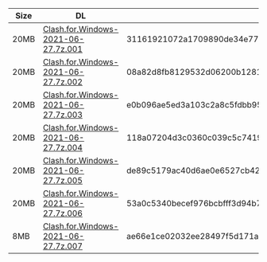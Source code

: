|    Size   |     DL  | sha512sum |
|  ---  |  ---  |  ---  |
| 20MB | [Clash.for.Windows-2021-06-27.7z.001](https://cdn.jsdelivr.net/gh/appleians/cfw_intel@main/Clash.for.Windows-2021-06-27.7z.001) | 31161921072a1709890de34e77acf4dea9965fda6f7227c09f9573a11f0b64a1690d9aaa53e2456feceddc88627979acc920f59193532181a28d3a30b031f337 |
| 20MB | [Clash.for.Windows-2021-06-27.7z.002](https://cdn.jsdelivr.net/gh/appleians/cfw_intel@main/Clash.for.Windows-2021-06-27.7z.002) | 08a82d8fb8129532d06200b12817c3c3b03fcff10e138977ec39f1b85f4d41e132f954804f07d01bf4cff122cca1cdb2047f47b7eb105505eb7df78687658aba |
| 20MB | [Clash.for.Windows-2021-06-27.7z.003](https://cdn.jsdelivr.net/gh/appleians/cfw_intel@main/Clash.for.Windows-2021-06-27.7z.003) | e0b096ae5ed3a103c2a8c5fdbb95538103a27ca18e89c34182216703e5e1d16bb9ad2ebbfc18fbd16160321fd4aedc528af3deaa3fe7adab75096dccbd193d61 |
| 20MB | [Clash.for.Windows-2021-06-27.7z.004](https://cdn.jsdelivr.net/gh/appleians/cfw_intel@main/Clash.for.Windows-2021-06-27.7z.004) | 118a07204d3c0360c039c5c7419677ed928df6d096d08583b5023b5e3c6c9782f55811e0ed17f3e83588337b7760def4407ba3e446237940fe80c9a16d06c0d1 |
| 20MB | [Clash.for.Windows-2021-06-27.7z.005](https://cdn.jsdelivr.net/gh/appleians/cfw_intel@main/Clash.for.Windows-2021-06-27.7z.005) | de89c5179ac40d6ae0e6527cb42730a953addbdeb177cde075359147effa479af26e6d8e8fff785a96c4d8c6dc1c84e5d34f38028bc1bab037e177298325ec9d |
| 20MB | [Clash.for.Windows-2021-06-27.7z.006](https://cdn.jsdelivr.net/gh/appleians/cfw_intel@main/Clash.for.Windows-2021-06-27.7z.006) | 53a0c5340becef976bcbfff3d94b72d145e338b32bf2420b99468d1bc4931c87dd06bdce839fc6249e3364850e6eb1c680c221411874e63a63404e2d1f405a8e |
| 8MB | [Clash.for.Windows-2021-06-27.7z.007](https://cdn.jsdelivr.net/gh/appleians/cfw_intel@main/Clash.for.Windows-2021-06-27.7z.007) | ae66e1ce02032ee28497f5d171a2b66b6585332b4122748c6c2dfa09987401c2f6ad7b8c9bf242cf476e2c06ce34f40d2e079e7b485ea4a54b191e09caf446d2 |
